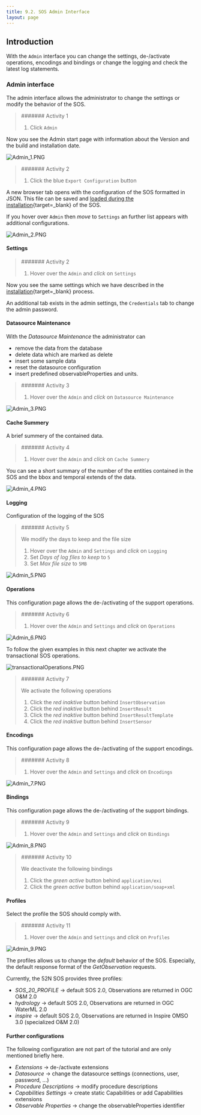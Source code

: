 ```yaml
---
title: 9.2. SOS Admin Interface
layout: page
---
```


## Introduction

With the `Admin` interface you can change the settings, de-/activate operations, encodings and bindings or change the logging and check the latest log statements.

### Admin interface

The admin interface allows the administrator to change the settings or modify the behavior of the SOS.

> ####### Activity 1
>
> 1. Click `Admin`

Now you see the Admin start page with information about the Version and the build and installation date.

![Admin_1.PNG](images/Admin_1.png "52°North SOS Admin interface")

> ####### Activity 2
>
> 1. Click the blue `Export Configuration` button

A new browser tab opens with the configuration of the SOS formatted in JSON. This file can be saved and [loaded during the installation](9_1_sos_installation_war_file.md#upload-a-configuration-file){target=_blank} of the SOS.

If you hover over `Admin` then *move* to `Settings` an further list appears with additional configurations.

![Admin_2.PNG](images/Admin_2.png "52°North SOS Admin interface")

#### Settings

> ####### Activity 2
>
> 1. Hover over the `Admin` and *click* on `Settings`

Now you see the same settings which we have described in the [installation](9_1_sos_installation_war_file.md#settings){target=_blank} process.

An additional tab exists in the admin settings, the `Credentials` tab to change the admin password.

#### Datasource Maintenance

With the *Datasource Maintenance* the administrator can

* remove the data from the database
* delete data which are marked as delete
* insert some sample data
* reset the datasource configuration
* insert predefined observableProperties and units.

> ####### Activity 3
>
> 1. Hover over the `Admin` and *click* on `Datasource Maintenance`

![Admin_3.PNG](images/Admin_3.png "52°North SOS Admin interface")

#### Cache Summery

A brief summery of the contained data.

> ####### Activity 4
>
> 1. Hover over the `Admin` and *click* on `Cache Summery`

You can see a short summary of the number of the entities contained in the SOS and the bbox and temporal extends of the data.

![Admin_4.PNG](images/Admin_4.png "52°North SOS Admin interface")

#### Logging

Configuration of the logging of the SOS

> ####### Activity 5
>
> We modify the days to keep and the file size
>
> 1. Hover over the `Admin` and `Settings` and *click* on `Logging`
> 1. Set *Days of log files to keep* to `5`
> 1. Set *Max file size* to `5MB`

![Admin_5.PNG](images/Admin_5.png "52°North SOS Admin interface")

#### Operations

This configuration page allows the de-/activating of the support operations.

> ####### Activity 6
>
> 1. Hover over the `Admin` and `Settings` and *click* on `Operations`

![Admin_6.PNG](images/Admin_6.png "52°North SOS Admin interface")

To follow the given examples in this next chapter we activate the
transactional SOS operations.

![transactionalOperations.PNG](images/transactionalOperations.PNG "active transactional operations")

> ####### Activity 7
>
> We activate the following operations
>
> 1. Click the *red inaktive* button behind `InsertObservation`
> 1. Click the *red inaktive* button behind `InsertResult`
> 1. Click the *red inaktive* button behind `InsertResultTemplate`
> 1. Click the *red inaktive* button behind `InsertSensor`

#### Encodings

This configuration page allows the de-/activating of the support encodings.

> ####### Activity 8
>
> 1. Hover over the `Admin` and `Settings` and *click* on `Encodings`

![Admin_7.PNG](images/Admin_7.png "52°North SOS Admin interface")

#### Bindings

This configuration page allows the de-/activating of the support bindings.

> ####### Activity 9
>
> 1. Hover over the `Admin` and `Settings` and *click* on `Bindings`

![Admin_8.PNG](images/Admin_8.png "52°North SOS Admin interface")

> ####### Activity 10
>
> We deactivate the following bindings
>
> 1. Click the *green active* button behind `application/exi`
> 1. Click the *green active* button behind `application/soap+xml`

#### Profiles

Select the profile the SOS should comply with.

> ####### Activity 11
>
> 1. Hover over the `Admin` and `Settings` and *click* on `Profiles`

![Admin_9.PNG](images/Admin_9.png "52°North SOS Admin interface")

The profiles allows us to change the *default* behavior of the SOS. Especially, the default response format of the *GetObservation* requests.

Currently, the 52N SOS provides three profiles:

* *SOS_20_PROFILE* -> default SOS 2.0, Observations are returned in OGC O&M 2.0
* *hydrology* -> default SOS 2.0, Observations are returned in OGC WaterML 2.0
* *inspire* -> default SOS 2.0, Observations are returned in Inspire OMSO 3.0 (specialized O&M 2.0)

#### Further configurations

The following configuration are not part of the tutorial and are only mentioned briefly here.

* *Extensions* -> de-/activate extensions
* *Datasource* -> change the datasource settings (connections, user, password, ...)
* *Procedure Descriptions* -> modify procedure descriptions
* *Capabilities Settings* -> create static Capabilities or add Capabilities extensions
* *Observable Properties* -> change the observableProperties identifier
